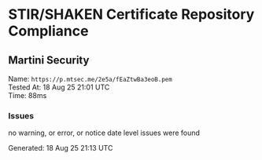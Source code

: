 # STIR/SHAKEN Certificate Repository Compliance

## Martini Security

Name: `https://p.mtsec.me/2e5a/fEaZtwBa3eoB.pem`\
Tested At: 18 Aug 25 21:01 UTC\
Time: 88ms

### Issues

no warning, or error, or notice date level issues were found

Generated: 18 Aug 25 21:13 UTC